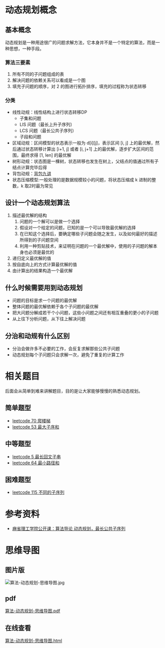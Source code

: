 # 动态规划概念

## 基本概念

动态规划是一种用途很广的问题求解方法，它本身并不是一个特定的算法，而是一种思想，一种手段。

### 算法三要素

1. 所有不同的子问题组成的表
2. 解决问题的依赖关系可以看成是一个图
3. 填充子问题的顺序，对 2 的图进行拓扑排序，填充的过程称为状态转移

### 分类

- 线性动规：线性结构上进行状态转移DP
    - 子集和问题
    - LIS 问题（最长上升子序列）
    - LCS 问题（最长公共子序列）
    - 子段和问题
- 区域动规：区间模型的状态表示一般为 d[i][j]，表示区间 [i, j] 上的最优解，然后通过状态转移计算出 [i+1, j] 或者 [i, j+1] 上的最优解，逐步扩大区间的范围，最终求得 [1, len] 的最优解
- 树形动规：状态图是一棵树，状态转移也发生在树上，父结点的值通过所有子结点计算完毕后得
- 背包动规：[背包九讲](https://github.com/tianyicui/pack)
- 状态压缩模型:一般处理的是数据规模较小的问题，将状态压缩成 k 进制的整数，k 取2时最为常见

## 设计一个动态规划算法

1. 描述最优解的结构
    1. 问题的一个解可以是做一个选择
    2. 假设对一个给定的问题，已知的是一个可以导致最优解的选择
    3. 在已知这个选择后，要确定哪些子问题会随之发生，以及如何最好的描述所得到的子问题空间
    4. 利用一种剪贴技术，来证明在问题的一个最优解中，使用的子问题的解本身也必须是最优的
2. 递归定义最优解的值
3. 按自底向上的方式计算最优解的值
4. 由计算出的结果构造一个最优解

## 什么时候需要用到动态规划

- 问题的目标是求一个问题的最优解
- 整体问题的最优解依赖于各个子问题的最优解
- 把大问题分解成若干个小问题，这些小问题之间还有相互重叠的更小的子问题
- 从上往下分析问题，从下往上解决问题

## 分治和动规有什么区别

- 分治会做许多不必要的工作，会反复求解那些公共子问题
- 动态规划每个子问题只会求解一次，避免了重复的计算工作

# 相关题目

后面会从简单到难来讲解题目，目的是让大家能够慢慢的熟悉动态规划。

## 简单题型

- [leetcode 70 爬楼梯](https://cnymw.github.io/GolangStudy/docs/leetcode-70-爬楼梯.html)
- [leetcode 53 最大子序和](https://cnymw.github.io/GolangStudy/docs/leetcode-53-最大子序和.html)


## 中等题型

- [leetcode 5 最长回文子串](https://cnymw.github.io/GolangStudy/docs/leetcode-5-最长回文子串.html)
- [leetcode 64 最小路径和](https://cnymw.github.io/GolangStudy/docs/leetcode-64-最小路径和.html)


## 困难题型

- [leetcode 115 不同的子序列](https://cnymw.github.io/GolangStudy/docs/leetcode-115-不同的子序列.html)

# 参考资料

- [麻省理工学院公开课：算法导论 动态规划，最长公共子序列](http://open.163.com/newview/movie/free?pid=M6UTT5U0I&mid=M6V2U1HL4)

# 思维导图

## 图片版

![算法-动态规划-思维导图.jpg](https://cnymw.github.io/GolangStudy/docs/img/算法-动态规划/算法-动态规划-思维导图.jpg)

## pdf

[算法-动态规划-思维导图.pdf](https://cnymw.github.io/GolangStudy/docs/img/算法-动态规划/算法-动态规划-思维导图.pdf)

## 在线查看

[算法-动态规划-思维导图.html](https://cnymw.github.io/GolangStudy/docs/img/算法-动态规划/算法-动态规划-思维导图.html)



